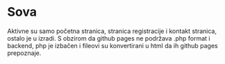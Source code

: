 # Sova
Aktivne su samo početna stranica, stranica registracije i kontakt stranica, ostalo je u izradi.
S obzirom da github pages ne podržava .php format i backend, php je izbačen i fileovi su konvertirani u html da ih github pages prepoznaje.
